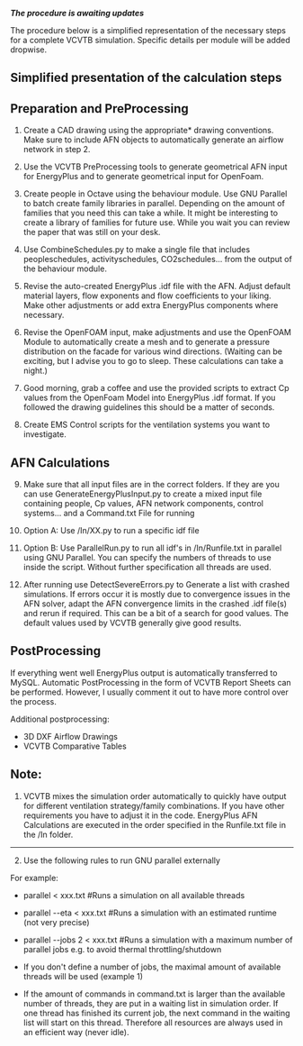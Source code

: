 **_The procedure is awaiting updates_**

The procedure below is a simplified representation of the necessary steps for a complete VCVTB simulation. Specific details per module will be added dropwise.

Simplified presentation of the calculation steps
---------

Preparation and PreProcessing
------------

1) Create a CAD drawing using the appropriate* drawing conventions. Make sure to include AFN objects to automatically generate an airflow network in step 2.

2) Use the VCVTB PreProcessing tools to generate geometrical AFN input for EnergyPlus and to generate geometrical input for OpenFoam. 

3) Create people in Octave using the behaviour module. Use GNU Parallel to batch create family libraries in parallel. Depending on the amount of families that you need this can take a while. It might be interesting to create a library of families for future use. While you wait you can review the paper that was still on your desk.

4) Use CombineSchedules.py to make a single file that includes peopleschedules, activityschedules, CO2schedules... from the output of the behaviour module.

5) Revise the auto-created EnergyPlus .idf file with the AFN. Adjust default material layers, flow exponents and flow coefficients to your liking. Make other adjustments or add extra EnergyPlus components where necessary.

6) Revise the OpenFOAM input, make adjustments and use the OpenFOAM Module to automatically create a mesh and to generate a pressure distribution on the facade for various wind directions. (Waiting can be exciting, but I advise you to go to sleep. These calculations can take a night.)

7) Good morning, grab a coffee and use the provided scripts to extract Cp values from the OpenFoam Model into EnergyPlus .idf format. If you followed the drawing guidelines this should be a matter of seconds.

8) Create EMS Control scripts for the ventilation systems you want to investigate.

AFN Calculations 
------------
9) Make sure that all input files are in the correct folders. If they are you can use GenerateEnergyPlusInput.py to create a mixed input file containing people, Cp values, AFN network components, control systems... and a Command.txt File for running

10) Option A: Use /In/XX.py to run a specific idf file

10) Option B: Use ParallelRun.py to run all idf's in /In/Runfile.txt in parallel using GNU Parallel. You can specify the numbers of threads to use inside the script. Without further specification all threads are used. 

11) After running use DetectSevereErrors.py to Generate a list with crashed simulations. If errors occur it is mostly due to convergence issues in the AFN solver, adapt the AFN convergence limits in the crashed .idf file(s) and rerun if required. This can be a bit of a search for good values.  The default values used by VCVTB generally give good results.

PostProcessing
------------
If everything went well EnergyPlus output is automatically transferred to MySQL.
Automatic PostProcessing in the form of VCVTB Report Sheets can be performed. However, I usually comment it out to have more control over the process. 

Additional postprocessing:
    
- 3D DXF Airflow Drawings
- VCVTB Comparative Tables



Note:
------------

1) VCVTB mixes the simulation order automatically to quickly have output for different ventilation strategy/family combinations. If you have other requirements you have to adjust it in the code. EnergyPlus AFN Calculations are executed in the order specified in the Runfile.txt file in the /In folder.

-------------------------------------------------------------------------------------------

2) Use the following rules to run GNU parallel externally

For example:

- parallel < xxx.txt                 #Runs a simulation on all available threads
- parallel --eta < xxx.txt 		#Runs a simulation with an estimated runtime (not very precise)
- parallel --jobs 2 < xxx.txt	#Runs a simulation with a maximum number of parallel jobs e.g. to avoid thermal throttling/shutdown

- If you don't define a number of jobs, the maximal amount of available threads will be used (example 1)
- If the amount of commands in command.txt is larger than the available number of threads, they are put in a waiting list in simulation order. If one thread has finished its current job, the next command in the waiting list will start on this thread. Therefore all resources are always used in an efficient way (never idle).
